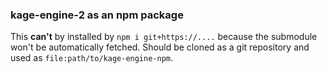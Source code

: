 ### kage-engine-2 as an npm package
This **can't** by installed by `npm i git+https://....` because the submodule won't be automatically fetched. Should be cloned as a git repository and used as `file:path/to/kage-engine-npm`.